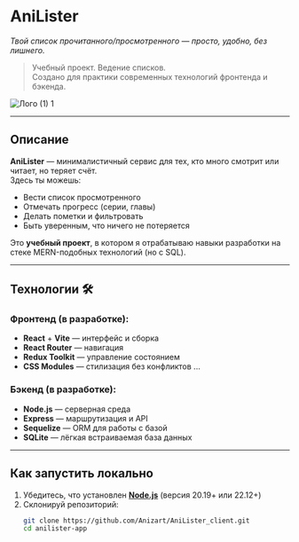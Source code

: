 # AniLister
*Твой список прочитанного/просмотренного — просто, удобно, без лишнего.*

> Учебный проект. Ведение списков.  
> Создано для практики современных технологий фронтенда и бэкенда.

![Лого (1) 1](https://github.com/user-attachments/assets/a4302d0b-d5f8-469f-a450-470276367720)

---

## Описание
**AniLister** — минималистичный сервис для тех, кто много смотрит или читает, но теряет счёт.  
Здесь ты можешь:
- Вести список просмотренного
- Отмечать прогресс (серии, главы)
- Делать пометки и фильтровать
- Быть уверенным, что ничего не потеряется

Это **учебный проект**, в котором я отрабатываю навыки разработки на стеке MERN-подобных технологий (но с SQL).

---

## Технологии 🛠

### Фронтенд (в разработке):
- **React** + **Vite** — интерфейс и сборка
- **React Router** — навигация
- **Redux Toolkit** — управление состоянием
- **CSS Modules** — стилизация без конфликтов
...

### Бэкенд (в разработке):
- **Node.js** — серверная среда
- **Express** — маршрутизация и API
- **Sequelize** — ORM для работы с базой
- **SQLite** — лёгкая встраиваемая база данных

---

## Как запустить локально

1. Убедитесь, что установлен **[Node.js](https://nodejs.org)** (версия 20.19+ или 22.12+)
2. Склонируй репозиторий:
   ```bash
   git clone https://github.com/Anizart/AniLister_client.git
   cd anilister-app
